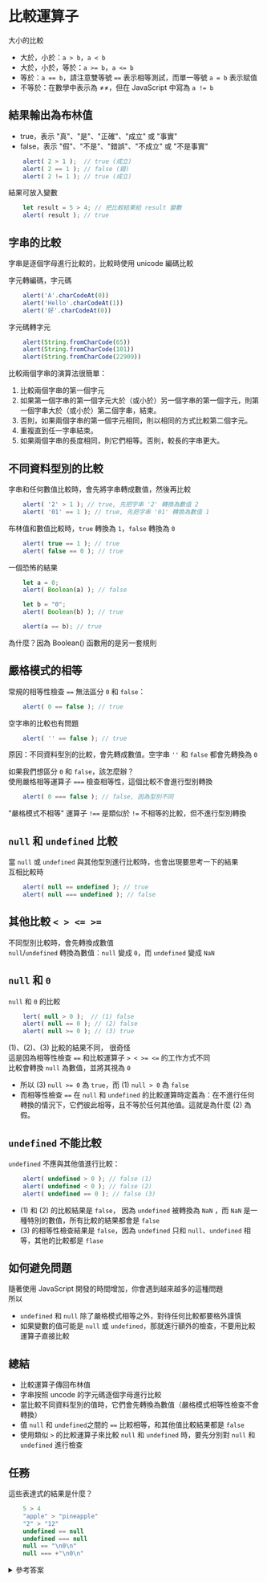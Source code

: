# 比較運算子  
大小的比較  
- 大於，小於：`a > b`，`a < b`
- 大於，小於，等於：`a >= b`，`a <= b`
- 等於：`a == b`，請注意雙等號 `==` 表示相等測試，而單一等號 `a = b` 表示賦值
- 不等於：在數學中表示為 $\neq$≠，但在 JavaScript 中寫為 `a != b`  

## 結果輸出為布林值  
- true，表示 "真"、"是"、"正確"、"成立" 或 "事實"
- false，表示 "假"、"不是"、"錯誤"、"不成立" 或 "不是事實"  

``` JavaScript
    alert( 2 > 1 );  // true (成立)
    alert( 2 == 1 ); // false (錯)
    alert( 2 != 1 ); // true (成立)
```  

結果可放入變數  

``` JavaScript
    let result = 5 > 4; // 把比較結果給 result 變數
    alert( result ); // true
```  

## 字串的比較  
字串是逐個字母進行比較的，比較時使用 unicode 編碼比較  

字元轉編碼，字元碼  

``` JavaScript
    alert('A'.charCodeAt(0))
    alert('Hello'.charCodeAt(1))
    alert('好'.charCodeAt(0))
```  

字元碼轉字元  

``` JavaScript
    alert(String.fromCharCode(65))
    alert(String.fromCharCode(101))
    alert(String.fromCharCode(22909))
```  

比較兩個字串的演算法很簡單：  
1. 比較兩個字串的第一個字元  
2. 如果第一個字串的第一個字元大於（或小於）另一個字串的第一個字元，則第一個字串大於（或小於）第二個字串，結束。  
3. 否則，如果兩個字串的第一個字元相同，則以相同的方式比較第二個字元。
4. 重複直到任一字串結束。
5. 如果兩個字串的長度相同，則它們相等。否則，較長的字串更大。  

## 不同資料型別的比較  
字串和任何數值比較時，會先將字串轉成數值，然後再比較  
``` JavaScript
    alert( '2' > 1 ); // true, 先把字串 '2' 轉換為數值 2
    alert( '01' == 1 ); // true, 先把字串 '01' 轉換為數值 1
```  

布林值和數值比較時，`true` 轉換為 `1`，`false` 轉換為 `0`  

``` JavaScript
    alert( true == 1 ); // true
    alert( false == 0 ); // true
```

一個恐怖的結果  

``` JavaScript
    let a = 0;
    alert( Boolean(a) ); // false

    let b = "0";
    alert( Boolean(b) ); // true

    alert(a == b); // true
```  

為什麼？因為 Boolean() 函數用的是另一套規則  

## 嚴格模式的相等  

常規的相等性檢查 `==` 無法區分 `0` 和 `false`：  

``` JavaScript
    alert( 0 == false ); // true
```  

空字串的比較也有問題  

``` JavaScript
    alert( '' == false ); // true
```  
原因：不同資料型別的比較，會先轉成數值。空字串 `''` 和 `false` 都會先轉換為 `0`  

如果我們想區分 `0` 和 `false`，該怎麼辦？  
使用嚴格相等運算子 `===` 檢查相等性，這個比較不會進行型別轉換  

``` JavaScript
    alert( 0 === false ); // false, 因為型別不同
```

"嚴格模式不相等" 運算子 `!==` 是類似於 `!=` 不相等的比較，但不進行型別轉換  

## `null` 和 `undefined` 比較  
當 `null` 或 `undefined` 與其他型別進行比較時，也會出現要思考一下的結果  
互相比較時
``` JavaScript
    alert( null == undefined ); // true
    alert( null === undefined ); // false
```

## 其他比較 `< > <= >=` 
不同型別比較時，會先轉換成數值  
`null`/`undefined` 轉換為數值：`null` 變成 `0`，而 `undefined` 變成 `NaN`  

## `null` 和 `0`  
`null` 和 `0` 的比較  
``` JavaScript
    lert( null > 0 );  // (1) false
    alert( null == 0 ); // (2) false
    alert( null >= 0 ); // (3) true
```  

(1)、(2)、(3) 比較的結果不同， 很奇怪  
這是因為相等性檢查 `==` 和比較運算子 `> < >= <=` 的工作方式不同  
比較會轉換 `null` 為數值，並將其視為 `0`
- 所以 (3) `null >= 0` 為 `true`，而 (1) `null > 0` 為 `false`
- 而相等性檢查 `==` 在 `null` 和 `undefined` 的比較運算時定義為：在不進行任何轉換的情況下，它們彼此相等，且不等於任何其他值。這就是為什麼 (2) 為假。  

## `undefined` 不能比較
`undefined` 不應與其他值進行比較：  

``` JavaScript
    alert( undefined > 0 ); // false (1)
    alert( undefined < 0 ); // false (2)
    alert( undefined == 0 ); // false (3)
```  
- (1) 和 (2) 的比較結果是 `false`， 因為 `undefined` 被轉換為 `NaN` ，而 `NaN` 是一種特別的數值，所有比較的結果都會是 `false`  
- (3) 的相等性檢查結果是 `false`，因為 `undefined` 只和 `null`、`undefined` 相等，其他的比較都是 `flase`  

## 如何避免問題  
隨著使用 JavaScript 開發的時間增加，你會遇到越來越多的這種問題  
所以  
- `undefined` 和 `null` 除了嚴格模式相等之外，對待任何比較都要格外謹慎  
- 如果變數的值可能是 `null` 或 `undefined`，那就進行額外的檢查，不要用比較運算子直接比較  

## 總結  
- 比較運算子傳回布林值
- 字串按照 uncode 的字元碼逐個字母進行比較
- 當比較不同資料型別的值時，它們會先轉換為數值（嚴格模式相等性檢查不會轉換）
- 值 `null` 和 `undefined`之間的 `==` 比較相等，和其他值比較結果都是 `false`
- 使用類似 `>` 的比較運算子來比較 `null` 和 `undefined` 時，要先分別對 `null` 和 `undefined` 進行檢查  

## 任務
這些表達式的結果是什麼？

```JavaScript
    5 > 4
    "apple" > "pineapple"
    "2" > "12"
    undefined == null
    undefined === null
    null == "\n0\n"
    null === +"\n0\n"
```

<details>
<summary>參考答案</summary>

```JavaScript
    5 > 4 → true
    "apple" > "pineapple" → false   // unicode 比較，因此為 flase。"a" 小於 "p"
    "2" > "12" → true               // 第一個字元 "2" 大於第一個字元 "1"
    undefined == null → true        // undefined 和 null 比較為 treu
    undefined === null → false      // 嚴格模式的相等。如果雙方類型不同，則傳回  false
    null == "\n0\n" → false         // null 僅等於 undefined
    null === +"\n0\n" → false       // 不同類型的嚴格相等比較
```
</details>
